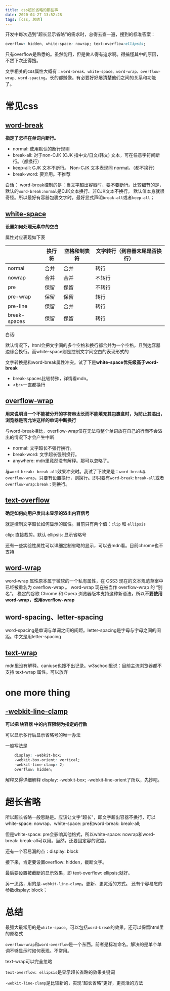```yaml
---
title: css超长省略的那些事
date: 2020-04-27 13:52:28
tags: [css, 总结]
---
```


开发中每次遇到”超长显示省略“的需求时，总得去查一遍，搜到的标准答案：
```css
overflow: hidden, white-space: nowrap; text-overflow:ellipsis;
```
只有overflow是熟悉的。虽然能用，但是做人得有追求啊。得搞懂其中的原因，不然下次还得搜。

文字相关的css属性大概有：`word-break、white-space、word-wrap、overflow-wrap、word-spacing`。长的都贼像。有必要好好屡清楚他们之间的关系和功能了。

# 常见css

##  [word-break](https://developer.mozilla.org/zh-CN/docs/Web/CSS/word-break)

**指定了怎样在单词内断行。**

	
* normal: 使用默认的断行规则
* break-all: 对于non-CJK (CJK 指中文/日文/韩文) 文本，可在任意字符间断行。（都换行）
* keep-all: CJK 文本不断行。 Non-CJK 文本表现同 normal。（都不换行）
* break-word: 要弃用。不推荐
	
白话：
	word-break控制的是：当文字超出容器时，要不要断行。比较细节的是，默认的`word-break:normal`是CJK文本换行、非CJK文本不换行。
默认值本身就很奇怪。所以最好有容器包裹文字时，最好显式声明`break-all`或者`keep-all`；

##  [white-space](https://developer.mozilla.org/zh-CN/docs/Web/CSS/white-space)

**设置如何处理元素中的空白**

属性对应表现如下表

|     |  换行符   |   空格和制表符  |  文字转行（到容器末尾是否换行）   |
| --- | --- | --- | --- |
|  normal   |  合并   |  合并   |  转行   |
|  nowrap   |  合并   |  合并   |  不转行   |
|   pre  |  保留   |   保留  |  不转行   |
|  pre-wrap   |  保留   |  保留   |  转行   |
|  pre-line   |   保留  |   合并  |  转行   |
|   break-spaces  |  保留   |  保留   |  转行   |

白话:

默认情况下，html会把文字间的多个空格和换行都合并为一个空格，且到达容器边缘会换行。而white-space则是控制文字间空白的表现形式的

文字转换是和word-break属性冲突。试了下是**white-space优先级高于word-break**

* break-spaces比较特殊，详情看mdn。
* \<br\>一直都换行

## [overflow-wrap](https://developer.mozilla.org/zh-CN/docs/Web/CSS/word-wrap)

**用来说明当一个不能被分开的字符串太长而不能填充其包裹盒时，为防止其溢出，浏览器是否允许这样的单词中断换行**

与word-break相比，overflow-wrap仅在无法将整个单词放在自己的行而不会溢出的情况下才会产生中断

* normal: 文字超长不强行换行。
* break-word: 文字超长强制换行。
* anywhere: mdn里竟然没有解释。那可以忽略了。

与`word-break: break-all`效果冲突时。我试了下效果是：`word-break与overflow-wrap`，只要有设置换行，则换行。即只要有`word-break:break-all`或者`overflow-wrap:break；`则换行。


## [text-overflow](https://developer.mozilla.org/zh-CN/docs/Web/CSS/text-overflow)

**确定如何向用户发出未显示的溢出内容信号**

就是控制文字超长如何显示的属性。目前只有两个值：`clip` 和 `ellipsis`

clip: 直接裁剪。默认
ellipsis: 显示省略号

还有一些实验性属性可以详细定制省略的显示，可以去mdn看。目前chrome也不支持



## [word-wrap](https://developer.mozilla.org/zh-CN/docs/Web/CSS/word-wrap)

word-wrap 属性原本属于微软的一个私有属性，在 CSS3 现在的文本规范草案中已经被重名为 overflow-wrap 。 word-wrap 现在被当作 overflow-wrap 的 “别名”。 稳定的谷歌 Chrome 和 Opera 浏览器版本支持这种新语法，所以**不要使用word-wrap，改用overflow-wrap**

## word-spacing、letter-spacing

word-spacing是单词与单词之间的间距。letter-spacing是字母与字母之间的间距。中文是用letter-spacing

## [text-wrap](https://www.w3school.com.cn/cssref/pr_text-wrap.asp)

mdn里没有解释。caniuse也搜不出记录。w3school里说：目前主流浏览器都不支持 text-wrap 属性。可以放弃


# one more thing

## [-webkit-line-clamp](https://developer.mozilla.org/zh-CN/docs/Web/CSS/-webkit-line-clamp)

**可以把 块容器 中的内容限制为指定的行数**

可以显示多行后显示省略号的唯一办法

一般写法是

```css
	display: -webkit-box;
	-webkit-box-orient: vertical;
    -webkit-line-clamp: 2;
    overflow: hidden;
```

解释又得详细解释 display: -webkit-box; -webkit-line-orient了所以，先抄吧。

# 超长省略

所以超长省略一般思路是。应该让文字”超长"，即文字超出容器不换行，可以white-space: nowrap、white-space: pre和word-break: break-all;

但是white-space: pre会影响其他格式，所以white-space: nowrap和word-break: break-all可以用。当然，还要固定容的宽度。

还有一个容易漏的点：display: block

接下来，肯定要设置overflow: hidden，截断文字。

最后要设置被截断的显示效果，即 text-overflow: ellipsis;就好。

另一思路，用的是`-webkit-line-clamp`。更新、更灵活的方式。
还有个容易忘的参数display: block；

# 总结

最强大最常用的是`white-space`。可以包括`word-break`的效果。还可以保留html里的原格式

`overflow-wrap`和`word-overflow`是一个东西。前者是标准命名。解决的是单个单词不够显示时如何表现。不常用。

text-wrap可以完全忽略

`text-overflow: ellipsis`是显示超长省略的效果关键词

`-webkit-line-clamp`是比较新的，实现“超长省略”更好，更灵活的方法